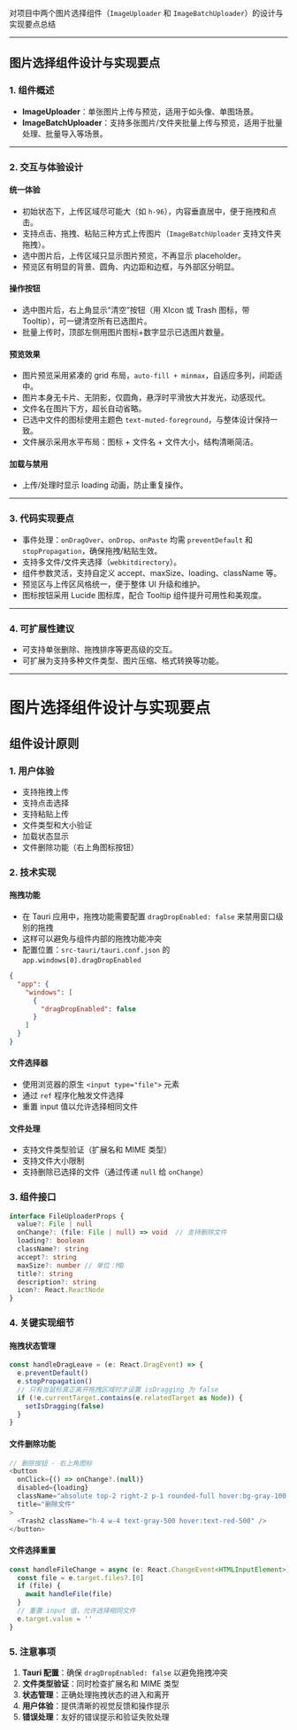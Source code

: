 对项目中两个图片选择组件（`ImageUploader` 和 `ImageBatchUploader`）的设计与实现要点总结

---

## 图片选择组件设计与实现要点

### 1. 组件概述

- **ImageUploader**：单张图片上传与预览，适用于如头像、单图场景。
- **ImageBatchUploader**：支持多张图片/文件夹批量上传与预览，适用于批量处理、批量导入等场景。

---

### 2. 交互与体验设计

#### 统一体验
- 初始状态下，上传区域尽可能大（如 `h-96`），内容垂直居中，便于拖拽和点击。
- 支持点击、拖拽、粘贴三种方式上传图片（`ImageBatchUploader` 支持文件夹拖拽）。
- 选中图片后，上传区域只显示图片预览，不再显示 placeholder。
- 预览区有明显的背景、圆角、内边距和边框，与外部区分明显。

#### 操作按钮
- 选中图片后，右上角显示“清空”按钮（用 XIcon 或 Trash 图标，带 Tooltip），可一键清空所有已选图片。
- 批量上传时，顶部左侧用图片图标+数字显示已选图片数量。

#### 预览效果
- 图片预览采用紧凑的 grid 布局，`auto-fill + minmax`，自适应多列，间距适中。
- 图片本身无卡片、无阴影，仅圆角，悬浮时平滑放大并发光，动感现代。
- 文件名在图片下方，超长自动省略。
- 已选中文件的图标使用主题色 `text-muted-foreground`，与整体设计保持一致。
- 文件展示采用水平布局：图标 + 文件名 + 文件大小，结构清晰简洁。

#### 加载与禁用
- 上传/处理时显示 loading 动画，防止重复操作。

---

### 3. 代码实现要点

- 事件处理：`onDragOver`、`onDrop`、`onPaste` 均需 `preventDefault` 和 `stopPropagation`，确保拖拽/粘贴生效。
- 支持多文件/文件夹选择（`webkitdirectory`）。
- 组件参数灵活，支持自定义 accept、maxSize、loading、className 等。
- 预览区与上传区风格统一，便于整体 UI 升级和维护。
- 图标按钮采用 Lucide 图标库，配合 Tooltip 组件提升可用性和美观度。

---

### 4. 可扩展性建议

- 可支持单张删除、拖拽排序等更高级的交互。
- 可扩展为支持多种文件类型、图片压缩、格式转换等功能。

---

# 图片选择组件设计与实现要点

## 组件设计原则

### 1. 用户体验
- 支持拖拽上传
- 支持点击选择
- 支持粘贴上传
- 文件类型和大小验证
- 加载状态显示
- 文件删除功能（右上角图标按钮）

### 2. 技术实现

#### 拖拽功能
- 在 Tauri 应用中，拖拽功能需要配置 `dragDropEnabled: false` 来禁用窗口级别的拖拽
- 这样可以避免与组件内部的拖拽功能冲突
- 配置位置：`src-tauri/tauri.conf.json` 的 `app.windows[0].dragDropEnabled`

```json
{
  "app": {
    "windows": [
      {
        "dragDropEnabled": false
      }
    ]
  }
}
```

#### 文件选择器
- 使用浏览器的原生 `<input type="file">` 元素
- 通过 `ref` 程序化触发文件选择
- 重置 input 值以允许选择相同文件

#### 文件处理
- 支持文件类型验证（扩展名和 MIME 类型）
- 支持文件大小限制
- 支持删除已选择的文件（通过传递 `null` 给 `onChange`）

### 3. 组件接口

```typescript
interface FileUploaderProps {
  value?: File | null
  onChange?: (file: File | null) => void  // 支持删除文件
  loading?: boolean
  className?: string
  accept?: string
  maxSize?: number // 单位：MB
  title?: string
  description?: string
  icon?: React.ReactNode
}
```

### 4. 关键实现细节

#### 拖拽状态管理
```typescript
const handleDragLeave = (e: React.DragEvent) => {
  e.preventDefault()
  e.stopPropagation()
  // 只有当鼠标真正离开拖拽区域时才设置 isDragging 为 false
  if (!e.currentTarget.contains(e.relatedTarget as Node)) {
    setIsDragging(false)
  }
}
```

#### 文件删除功能
```typescript
// 删除按钮 - 右上角图标
<button
  onClick={() => onChange?.(null)}
  disabled={loading}
  className="absolute top-2 right-2 p-1 rounded-full hover:bg-gray-100 dark:hover:bg-gray-800 transition-colors disabled:opacity-50"
  title="删除文件"
>
  <Trash2 className="h-4 w-4 text-gray-500 hover:text-red-500" />
</button>
```

#### 文件选择重置
```typescript
const handleFileChange = async (e: React.ChangeEvent<HTMLInputElement>) => {
  const file = e.target.files?.[0]
  if (file) {
    await handleFile(file)
  }
  // 重置 input 值，允许选择相同文件
  e.target.value = ''
}
```

### 5. 注意事项

1. **Tauri 配置**：确保 `dragDropEnabled: false` 以避免拖拽冲突
2. **文件类型验证**：同时检查扩展名和 MIME 类型
3. **状态管理**：正确处理拖拽状态的进入和离开
4. **用户体验**：提供清晰的视觉反馈和操作提示
5. **错误处理**：友好的错误提示和验证失败处理

